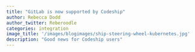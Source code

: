 ```yaml
---
title: "GitLab is now supported by Codeship"
author: Rebecca Dodd
author_twitter: Reberoodle
categories: integration
image_title: '/images/blogimages/ship-steering-wheel-kubernetes.jpg'
description: "Good news for Codeship users"
---
```

